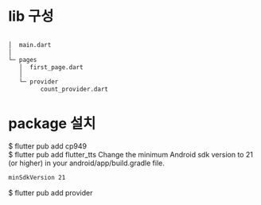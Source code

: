 # lib 구성
```bash

│  main.dart
│  
└─ pages
   │  first_page.dart
   │  
   └─ provider
         count_provider.dart

```
# package 설치
 $ flutter pub add cp949</br>
 $ flutter pub add flutter_tts
 Change the minimum Android sdk version to 21 (or higher) in your android/app/build.gradle file.
 ```bash
 minSdkVersion 21
 ```
 $ flutter pub add provider

